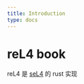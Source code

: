 ```yaml
---
title: Introduction
type: docs
---
```


# reL4 book

reL4 是 [seL4](https://sel4.systems/) 的 rust 实现
